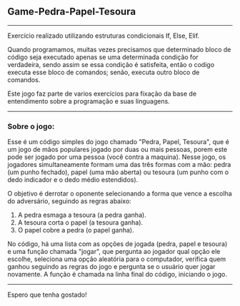 ## Game-Pedra-Papel-Tesoura
---

 Exercício realizado utilizando estruturas condicionais If, Else, Elif.
 
 Quando programamos, muitas vezes precisamos que determinado bloco de código seja executado apenas se uma determinada condição for verdadeira, sendo assim se essa condição é satisfeita, então o codigo executa esse bloco de comandos; senão, executa outro bloco de comandos.

 Este jogo faz parte de varios exercícios para fixação da base de entendimento sobre a programação e suas linguagens.
 
 ---
 ### Sobre o jogo:
 
 Esse é um código simples do jogo chamado "Pedra, Papel, Tesoura", que é um jogo de mãos populares jogado por duas ou mais pessoas, porem este pode ser jogado por uma pessoa (você contra a maquina).
 Nesse jogo, os jogadores simultaneamente formam uma das três formas com a mão: pedra (um punho fechado), papel (uma mão aberta) ou tesoura (um punho com o dedo indicador e o dedo médio estendidos).
 
 O objetivo é derrotar o oponente selecionando a forma que vence a escolha do adversário, seguindo as regras abaixo:
1. A pedra esmaga a tesoura (a pedra ganha).
2. A tesoura corta o papel (a tesoura ganha).
3. O papel cobre a pedra (o papel ganha).

 No código, há uma lista com as opções de jogada (pedra, papel e tesoura) e uma função chamada "jogar", que pergunta ao jogador qual opção ele escolhe, seleciona uma opção aleatória para o computador, verifica quem ganhou seguindo as regras do jogo e pergunta se o usuário quer jogar novamente.
A função é chamada na linha final do código, iniciando o jogo.

---
Espero que tenha gostado!
